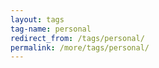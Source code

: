 ```yaml
---
layout: tags
tag-name: personal
redirect_from: /tags/personal/
permalink: /more/tags/personal/
---
```

